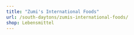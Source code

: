 ```yaml
---
title: "Zumi's International Foods"
url: /south-daytons/zumis-international-foods/
shop: Lebensmittel
---
```

